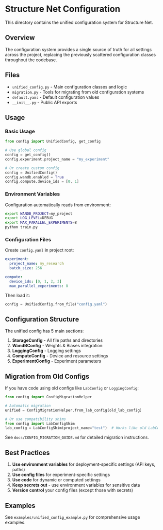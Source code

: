 # Structure Net Configuration

This directory contains the unified configuration system for Structure Net.

## Overview

The configuration system provides a single source of truth for all settings across the project, replacing the previously scattered configuration classes throughout the codebase.

## Files

- `unified_config.py` - Main configuration classes and logic
- `migration.py` - Tools for migrating from old configuration systems
- `default.yaml` - Default configuration values
- `__init__.py` - Public API exports

## Usage

### Basic Usage

```python
from config import UnifiedConfig, get_config

# Use global config
config = get_config()
config.experiment.project_name = "my_experiment"

# Or create custom config
config = UnifiedConfig()
config.wandb.enabled = True
config.compute.device_ids = [0, 1]
```

### Environment Variables

Configuration automatically reads from environment:

```bash
export WANDB_PROJECT=my_project
export LOG_LEVEL=DEBUG
export MAX_PARALLEL_EXPERIMENTS=8
python train.py
```

### Configuration Files

Create `config.yaml` in project root:

```yaml
experiment:
  project_name: my_research
  batch_size: 256

compute:
  device_ids: [0, 1, 2, 3]
  max_parallel_experiments: 8
```

Then load it:

```python
config = UnifiedConfig.from_file("config.yaml")
```

## Configuration Structure

The unified config has 5 main sections:

1. **StorageConfig** - All file paths and directories
2. **WandBConfig** - Weights & Biases integration
3. **LoggingConfig** - Logging settings
4. **ComputeConfig** - Device and resource settings
5. **ExperimentConfig** - Experiment parameters

## Migration from Old Configs

If you have code using old configs like `LabConfig` or `LoggingConfig`:

```python
from config import ConfigMigrationHelper

# Automatic migration
unified = ConfigMigrationHelper.from_lab_config(old_lab_config)

# Or use compatibility shims
from config import LabConfigShim
lab_config = LabConfigShim(project_name="test")  # Works like old LabConfig
```

See `docs/CONFIG_MIGRATION_GUIDE.md` for detailed migration instructions.

## Best Practices

1. **Use environment variables** for deployment-specific settings (API keys, paths)
2. **Use config files** for experiment-specific settings
3. **Use code** for dynamic or computed settings
4. **Keep secrets out** - use environment variables for sensitive data
5. **Version control** your config files (except those with secrets)

## Examples

See `examples/unified_config_example.py` for comprehensive usage examples.